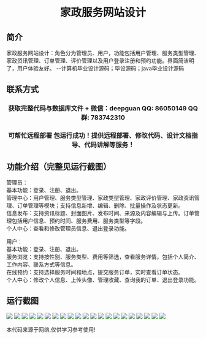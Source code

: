 <p><h1 align="center">家政服务网站设计</h1></p>

## 简介
家政服务网站设计：角色分为管理员、用户，功能包括用户管理、服务类型管理、家政资讯管理、订单管理、评价管理以及用户登录注册和预约功能。界面简洁明了，用户体验友好。    --计算机毕业设计源码；毕设源码；java毕业设计源码


## 联系方式
<p><h3 align="center">获取完整代码与数据库文件 + 微信：deepguan QQ: 86050149 QQ群: 783742310</h3></p>
<p><h3 align="center">可帮忙远程部署 包运行成功！提供远程部署、修改代码、设计文档指导、代码讲解等服务！</h3></p>

## 功能介绍（完整见运行截图）
管理员：  
基本功能：登录、注册、退出。  
管理中心：用户管理、服务类型管理、家政类型管理、家政评价管理、家政资讯管理、订单管理等模块；支持信息新增、编辑、删除、批量操作及状态更新。  
信息发布：支持资讯标题、封面图片、发布时间、来源及内容编辑与上传。订单管理包括用户信息、预约时间、服务费用、服务类型等字段。  
个人中心：查看和修改管理员信息、退出登录功能。  

用户：  
基本功能：登录、注册、退出。  
服务浏览：支持按性别、服务类型、费用等筛选，查看服务详情，包括个人简介、工作内容、联系方式等信息。  
在线预约：支持选择服务时间和地点，提交服务订单，实时查看订单状态。  
个人中心：修改个人信息、上传头像、管理收藏、查询我的订单、退出登录功能。


## 运行截图
![](https://bs-1329754181.cos.ap-shanghai.myqcloud.com/ssm/housekeepingServiceWebsite/img/001.jpg)
![](https://bs-1329754181.cos.ap-shanghai.myqcloud.com/ssm/housekeepingServiceWebsite/img/002.jpg)
![](https://bs-1329754181.cos.ap-shanghai.myqcloud.com/ssm/housekeepingServiceWebsite/img/003.jpg)
![](https://bs-1329754181.cos.ap-shanghai.myqcloud.com/ssm/housekeepingServiceWebsite/img/004.jpg)
![](https://bs-1329754181.cos.ap-shanghai.myqcloud.com/ssm/housekeepingServiceWebsite/img/005.jpg)
![](https://bs-1329754181.cos.ap-shanghai.myqcloud.com/ssm/housekeepingServiceWebsite/img/006.jpg)
![](https://bs-1329754181.cos.ap-shanghai.myqcloud.com/ssm/housekeepingServiceWebsite/img/007.jpg)
![](https://bs-1329754181.cos.ap-shanghai.myqcloud.com/ssm/housekeepingServiceWebsite/img/008.jpg)
![](https://bs-1329754181.cos.ap-shanghai.myqcloud.com/ssm/housekeepingServiceWebsite/img/009.jpg)
![](https://bs-1329754181.cos.ap-shanghai.myqcloud.com/ssm/housekeepingServiceWebsite/img/010.jpg)
![](https://bs-1329754181.cos.ap-shanghai.myqcloud.com/ssm/housekeepingServiceWebsite/img/011.jpg)
![](https://bs-1329754181.cos.ap-shanghai.myqcloud.com/ssm/housekeepingServiceWebsite/img/012.jpg)
![](https://bs-1329754181.cos.ap-shanghai.myqcloud.com/ssm/housekeepingServiceWebsite/img/013.jpg)
![](https://bs-1329754181.cos.ap-shanghai.myqcloud.com/ssm/housekeepingServiceWebsite/img/014.jpg)
![](https://bs-1329754181.cos.ap-shanghai.myqcloud.com/ssm/housekeepingServiceWebsite/img/015.jpg)
![](https://bs-1329754181.cos.ap-shanghai.myqcloud.com/ssm/housekeepingServiceWebsite/img/016.jpg)
![](https://bs-1329754181.cos.ap-shanghai.myqcloud.com/ssm/housekeepingServiceWebsite/img/017.jpg)
![](https://bs-1329754181.cos.ap-shanghai.myqcloud.com/ssm/housekeepingServiceWebsite/img/018.jpg)
![](https://bs-1329754181.cos.ap-shanghai.myqcloud.com/ssm/housekeepingServiceWebsite/img/019.jpg)
![](https://bs-1329754181.cos.ap-shanghai.myqcloud.com/ssm/housekeepingServiceWebsite/img/020.jpg)
![](https://bs-1329754181.cos.ap-shanghai.myqcloud.com/ssm/housekeepingServiceWebsite/img/021.jpg)

<p>本代码来源于网络,仅供学习参考使用!</p>

